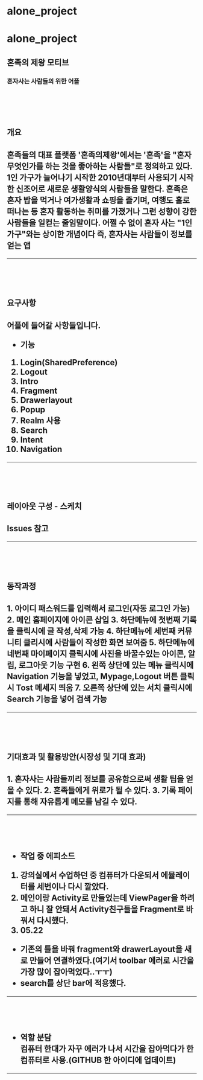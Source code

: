 # alone_project
# alone_project
## 혼족의 제왕 모티브
### 혼자사는 사람들의 위한 어플


<br><br>
----------------------------------------------------------------------------------
<h2>개요<br><h2>
혼족들의 대표 플랫폼 '혼족의제왕'에서는 '혼족'을 "혼자 무엇인가를 하는 것을 좋아하는 사람들"로 정의하고 있다.
1인 가구가 늘어나기 시작한 2010년대부터 사용되기 시작한 신조어로 새로운 생활양식의 사람들을 말한다. 혼족은 혼자 밥을 먹거나 여가생활과 쇼핑을 즐기며, 여행도 홀로 떠나는 등 혼자 활동하는 취미를 가졌거나 그런 성향이 강한 사람들을 일컫는 줄임말이다. 어쩔 수 없이 혼자 사는 "1인 가구"와는 상이한 개념이다
즉, 혼자사는 사람들이 정보를 얻는 앱
  
 ----------------------------------------------------------------------------------
<br><br>
<h2>요구사항<br><h2>
 어플에 들어갈 사항들입니다.<br>
  
* 기능 <br>
 1. Login(SharedPreference)
 2. Logout
 3. Intro
 4. Fragment
 5. Drawerlayout
 6. Popup
 7. Realm 사용
 8. Search
 9. Intent 
 10. Navigation
 ----------------------------------------------------------------------------------
 <br><br>
 <h2>레이아웃 구성 - 스케치<h2>
 Issues 참고 
 
   ----------------------------------------------------------------------------------
 <br><br>
 <h2>동작과정<h2>
  1. 아이디 패스워드를 입력해서 로그인(자동 로그인 가능)
  2. 메인 홈페이지에 아이콘 삽입
  3. 하단메뉴에 첫번째 기록을 클릭시에 글 작성,삭제 가능
  4. 하단메뉴에 세번째 커뮤니티 클리시에 사람들이 작성한 화면 보여줌
  5. 하단메뉴에 네번째 마이페이지 클릭시에 사진을 바꿀수있는 아이콘, 알림, 로그아웃 기능 구현
  6. 왼쪽 상단에 있는 메뉴 클릭시에 Navigation 기능을 넣었고, Mypage,Logout 버튼 클릭시 Tost 메세지 띄움
  7. 오른쪽 상단에 있는 서치 클릭시에 Search 기능을 넣어 검색 가능
  
  ----------------------------------------------------------------------------------
 <br><br>
 <h2>기대효과 및 활용방안(시장성 및 기대 효과)<h2>
1. 혼자사는 사람들끼리 정보를 공유함으로써 생활 팁을 얻을 수 있다.
2. 혼족들에게 위로가 될 수 있다.  
3. 기록 페이지를 통해 자유롭게 메모를 남길 수 있다. 
 
 ----------------------------------------------------------------------------------
<br><br>
* 작업 중 에피소드<br>
 1. 강의실에서 수업하던 중 컴퓨터가 다운되서 에뮬레이터를 세번이나 다시 깔았다.
 2. 메인이랑 Activity로 만들었는데 ViewPager을 하려고 하니 잘 안돼서 Activity친구들을 Fragment로 바꿔서 다시했다.
 3. 05.22
- 기존의 틀을 바꿔 fragment와 drawerLayout을 새로 만들어 연결하였다.(여기서 toolbar 에러로 시간을 가장 많이 잡아먹었다..ㅜㅜ)
- search를 상단 bar에 적용했다.

----------------------------------------------------------------------------------
<br><br>
* 역할 분담<br>
  컴퓨터 한대가 자꾸 에러가 나서 시간을 잡아먹다가 한컴퓨터로 사용.(GITHUB 한 아이디에 업데이트)
  
----------------------------------------------------------------------------------

